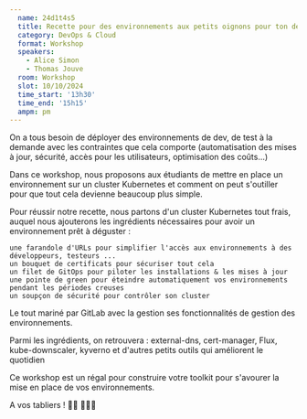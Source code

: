 ```yaml
---
  name: 24d1t4s5
  title: Recette pour des environnements aux petits oignons pour ton déploiement continu
  category: DevOps & Cloud
  format: Workshop
  speakers: 
    - Alice Simon
    - Thomas Jouve
  room: Workshop
  slot: 10/10/2024
  time_start: '13h30'
  time_end: '15h15'
  ampm: pm
---
```

On a tous besoin de déployer des environnements de dev, de test à la demande avec les contraintes que cela comporte (automatisation des mises à jour, sécurité, accès pour les utilisateurs, optimisation des coûts...)

Dans ce workshop, nous proposons aux étudiants de mettre en place un environnement sur un cluster Kubernetes et comment on peut s'outiller pour que tout cela devienne beaucoup plus simple.

Pour réussir notre recette, nous partons d'un cluster Kubernetes tout frais, auquel nous ajouterons les ingrédients nécessaires pour avoir un environnement prêt à déguster :

    une farandole d'URLs pour simplifier l'accès aux environnements à des développeurs, testeurs ...
    un bouquet de certificats pour sécuriser tout cela
    un filet de GitOps pour piloter les installations & les mises à jour
    une pointe de green pour éteindre automatiquement vos environnements pendant les périodes creuses
    un soupçon de sécurité pour contrôler son cluster

Le tout mariné par GitLab avec la gestion ses fonctionnalités de gestion des environnements.

Parmi les ingrédients, on retrouvera : external-dns, cert-manager, Flux, kube-downscaler, kyverno et d'autres petits outils qui améliorent le quotidien

Ce workshop est un régal pour construire votre toolkit pour s'avourer la mise en place de vos environnements.

A vos tabliers ! 👩‍🍳 👨🏻‍🍳
